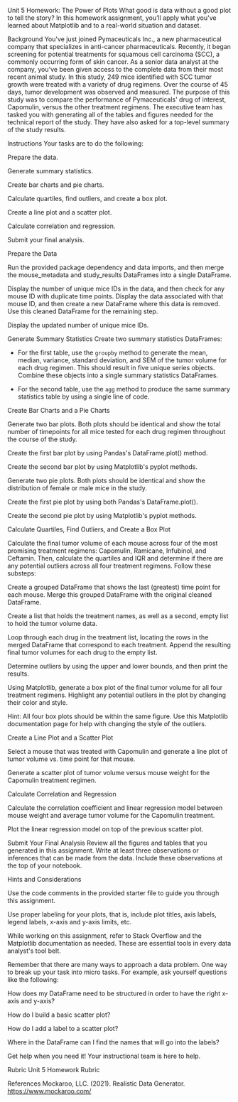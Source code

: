 Unit 5 Homework: The Power of Plots
What good is data without a good plot to tell the story?
In this homework assignment, you’ll apply what you've learned about Matplotlib and to a real-world situation and dataset.

Background
You've just  joined Pymaceuticals Inc., a new pharmaceutical company that specializes in anti-cancer pharmaceuticals. Recently, it began screening for potential treatments for squamous cell carcinoma (SCC), a commonly occurring form of skin cancer.
As a senior data analyst at the company, you've been given access to the complete data from their most recent animal study. In this study, 249 mice identified with SCC tumor growth were treated with a variety of drug regimens. Over the course of 45 days, tumor development was observed and measured. The purpose of this study was to compare the performance of Pymaceuticals' drug of interest, Capomulin, versus the other treatment regimens.
The executive team has tasked you with generating all of the tables and figures needed for the technical report of the study. They have also asked for a top-level summary of the study results.

Instructions
Your tasks are to do the following:


Prepare the data.


Generate summary statistics.


Create bar charts and pie charts.


Calculate quartiles, find outliers, and create a box plot.


Create a line plot and a scatter plot.


Calculate correlation and regression.


Submit your final analysis.



Prepare the Data


Run the provided package dependency and data imports, and then merge the mouse_metadata and study_results DataFrames into a single DataFrame.


Display the number of unique mice IDs in the data, and then check for any mouse ID with duplicate time points. Display the data associated with that mouse ID, and then create a new DataFrame where this data is removed. Use this cleaned DataFrame for the remaining step.


Display the updated number of unique mice IDs.



Generate Summary Statistics
Create two summary statistics DataFrames:

* For the first table, use the `groupby` method to generate the mean, median, variance, standard deviation, and SEM of the tumor volume for each drug regimen. This should result in five unique series objects. Combine these objects into a single summary statistics DataFrames.

* For the second table, use the `agg` method to produce the same summary statistics table by using a single line of code.



Create Bar Charts and a Pie Charts


Generate two bar plots. Both plots should be identical and show the total number of timepoints for all mice tested for each drug regimen throughout the course of the study.


Create the first bar plot by using Pandas's DataFrame.plot() method.


Create the second bar plot by using Matplotlib's pyplot methods.




Generate two pie plots. Both plots should be identical and show the distribution of female or male mice in the study.


Create the first pie plot by using both Pandas's DataFrame.plot().


Create the second pie plot by using Matplotlib's pyplot methods.





Calculate Quartiles, Find Outliers, and Create a Box Plot


Calculate the final tumor volume of each mouse across four of the most promising treatment regimens: Capomulin, Ramicane, Infubinol, and Ceftamin. Then, calculate the quartiles and IQR and determine if there are any potential outliers across all four treatment regimens. Follow these substeps:


Create a grouped DataFrame that shows the last (greatest) time point for each mouse. Merge this grouped DataFrame with the original cleaned DataFrame.


Create a list that holds the treatment names, as well as a second, empty list to hold the tumor volume data.


Loop through each drug in the treatment list, locating the rows in the merged DataFrame that correspond to each treatment. Append the resulting final tumor volumes for each drug to the empty list.


Determine outliers by using the upper and lower bounds, and then print the results.




Using Matplotlib, generate a box plot of the final tumor volume for all four treatment regimens. Highlight any potential outliers in the plot by changing their color and style.


Hint: All four box plots should be within the same figure. Use this Matplotlib documentation page for help with changing the style of the outliers.

Create a Line Plot and a Scatter Plot


Select a mouse that was treated with Capomulin and generate a line plot of tumor volume vs. time point for that mouse.


Generate a scatter plot of tumor volume versus mouse weight for the Capomulin treatment regimen.



Calculate Correlation and Regression


Calculate the correlation coefficient and linear regression model between mouse weight and average tumor volume for the Capomulin treatment.


Plot the linear regression model on top of the previous scatter plot.



Submit Your Final Analysis
Review all the figures and tables that you generated in this assignment. Write at least three observations or inferences that can be made from the data. Include these observations at the top of your notebook.

Hints and Considerations


Use the code comments in the provided starter file to guide you through this assignment.


Use proper labeling for your plots, that is, include plot titles, axis labels, legend labels, x-axis and y-axis limits, etc.


While working on this assignment, refer to Stack Overflow and the Matplotlib documentation as needed. These are essential tools in every data analyst's tool belt.


Remember that there are many ways to approach a data problem. One way to break up your task into micro tasks. For example, ask yourself questions like the following:


How does my DataFrame need to be structured in order to have the right x-axis and y-axis?


How do I build a basic scatter plot?


How do I add a label to a scatter plot?


Where in the DataFrame can I find the names that will go into the labels?




Get help when you need it! Your instructional team is here to help.



Rubric
Unit 5 Homework Rubric


References
Mockaroo, LLC. (2021). Realistic Data Generator. https://www.mockaroo.com/
